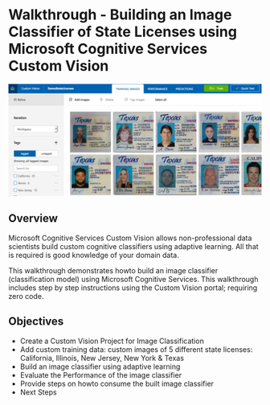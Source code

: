 <a name="Title"></a>
# Walkthrough - Building an Image Classifier of State Licenses using Microsoft Cognitive Services Custom Vision

![Cognitive Services UI Demo](https://github.com/bartczernicki/ImageClassificationStateLicenses/blob/master/CognitiveServicesImage.png)

<a name="Overview"></a>
## Overview ##
Microsoft Cognitive Services Custom Vision allows non-professional data scientists build custom cognitive classifiers using adaptive learning.  All that is required is good knowledge of your domain data.

This walkthrough demonstrates howto build an image classifier (classification model) using Microsoft Cognitive Services.  This walkthrough includes step by step instructions using the Custom Vision portal; requiring zero code.

<a name="Objectives"></a>
## Objectives ##

- Create a Custom Vision Project for Image Classification
- Add custom training data: custom images of 5 different state licenses: California, Illinois, New Jersey, New York & Texas
- Build an image classifier using adaptive learning
- Evaluate the Performance of the image classifier
- Provide steps on howto consume the built image classifier
- Next Steps

